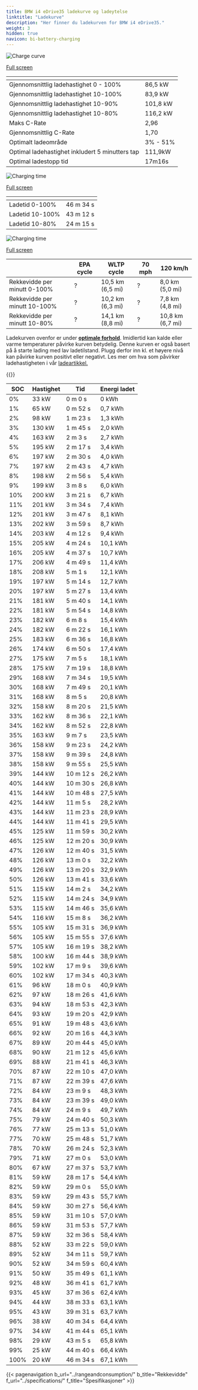 ```yaml
---
title: BMW i4 eDrive35 ladekurve og ladeytelse
linktitle: "Ladekurve"
description: "Her finner du ladekurven for BMW i4 eDrive35."
weight: 3
hidden: true
navicon: bi-battery-charging
---
```

<!-- markdownlint-disable MD033 -->
<!-- markdownlint-disable MD010 -->
<img src="/images/models/bmw/i4/i4_edrive35/chargingcurve.svg" alt="Charge curve" class="img-fluid">

[Full screen](/images/models/bmw/i4/i4_edrive35/chargingcurve.svg)


<div class="table-responsive">
<table class="table table-striped border">
	<thead>
		<tr>
			<th>
			</th>
			<th>
			</th>
		</tr>
	</thead>
	<tbody>
		<tr>
			<td>
				Gjennomsnittlig ladehastighet 0 - 100%
			</td>
			<td>
				86,5 kW
			</td>
		</tr>
		<tr>
			<td>
				Gjennomsnittlig ladehastighet 10-100%
			</td>
			<td>
				83,9 kW
			</td>
		</tr>
		<tr>
			<td>
				Gjennomsnittlig ladehastighet 10-90%
			</td>
			<td>
				101,8 kW
			</td>
		</tr>
		<tr>
			<td>
				Gjennomsnittlig ladehastighet 10-80%
			</td>
			<td>
				116,2 kW
			</td>
		</tr>
		<tr>
			<td>
				Maks C-Rate
			</td>
			<td>
				2,96
			</td>
		</tr>
		<tr>
			<td>
				Gjennomsnittlig C-Rate
			</td>
			<td>
				1,70
			</td>
		</tr>
		<tr>
			<td>
				Optimalt ladeområde
			</td>
			<td>
				3% - 51%
			</td>
		</tr>
		<tr>
			<td>
				Optimal ladehastighet inkludert 5 minutters tap
			</td>
			<td>
				111,9kW
			</td>
		</tr>
		<tr>
			<td>
				Optimal ladestopp tid
			</td>
			<td>
				17m16s
			</td>
		</tr>
	</tbody>
</table>
</div>
<img src="/images/models/bmw/i4/i4_edrive35/chargingtime.svg" alt="Charging time" class="img-fluid">

[Full screen](/images/models/bmw/i4/i4_edrive35/chargingtime.svg)
<div class="table-responsive">
<table class="table table-striped border">
	<thead>
		<tr>
			<th>
			</th>
			<th>
			</th>
		</tr>
	</thead>
	<tbody>
		<tr>
			<td>
				Ladetid 0-100%
			</td>
			<td>
				 46 m 34 s
			</td>
		</tr>
		<tr>
			<td>
				Ladetid 10-100%
			</td>
			<td>
				 43 m 12 s
			</td>
		</tr>
		<tr>
			<td>
				Ladetid 10-80%
			</td>
			<td>
				 24 m 15 s
			</td>
		</tr>
	</tbody>
</table>
</div>
<img src="/images/models/bmw/i4/i4_edrive35/chargerangespeed.svg" alt="Charging time" class="img-fluid">

[Full screen](/images/models/bmw/i4/i4_edrive35/chargerangespeed.svg)
<div class="table-responsive">
<table class="table table-striped border">
	<thead>
		<tr>
			<th>
			</th>
			<th>
				EPA cycle
			</th>
			<th>
				WLTP cycle
			</th>
			<th>
				70 mph
			</th>
			<th>
				120 km/h
			</th>
		</tr>
	</thead>
	<tbody>
		<tr>
			<td>
				Rekkevidde per minutt 0-100%
			</td>
			<td>
				?
			</td>
			<td>
				10,5 km (6,5 mi)
			</td>
			<td>
				?
			</td>
			<td>
				8,0 km (5,0 mi)
			</td>
		</tr>
		<tr>
			<td>
				Rekkevidde per minutt 10-100%
			</td>
			<td>
				?
			</td>
			<td>
				10,2 km (6,3 mi)
			</td>
			<td>
				?
			</td>
			<td>
				7,8 km (4,8 mi)
			</td>
		</tr>
		<tr>
			<td>
				Rekkevidde per minutt 10-80%
			</td>
			<td>
				?
			</td>
			<td>
				14,1 km (8,8 mi)
			</td>
			<td>
				?
			</td>
			<td>
				10,8 km (6,7 mi)
			</td>
		</tr>
	</tbody>
</table>
</div>


Ladekurven ovenfor er under **[optimale forhold](../../../../../technology/battery/charging/#temperatur)**. Imidlertid kan kalde eller varme temperaturer påvirke kurven betydelig. Denne kurven er også basert på å starte lading med lav ladetilstand. Plugg derfor inn kl. et høyere nivå kan påvirke kurven positivt eller negativt. Les mer om hva som påvirker ladehastigheten i vår [ladeartikkel.](../../../../../technology/battery/charging/)


{{<evkxdisplayaddarticle />}}
<div class="table-responsive">
<table class="table table-striped border">
	<thead>
		<tr>
			<th>
				SOC
			</th>
			<th>
				Hastighet
			</th>
			<th>
				Tid
			</th>
			<th>
				Energi ladet
			</th>
		</tr>
	</thead>
	<tbody>
		<tr>
			<td>
				0%
			</td>
			<td>
				33 kW
			</td>
			<td>
				 0 m 0 s
			</td>
			<td>
				0 kWh
			</td>
		</tr>
		<tr>
			<td>
				1%
			</td>
			<td>
				65 kW
			</td>
			<td>
				 0 m 52 s
			</td>
			<td>
				0,7 kWh
			</td>
		</tr>
		<tr>
			<td>
				2%
			</td>
			<td>
				98 kW
			</td>
			<td>
				 1 m 23 s
			</td>
			<td>
				1,3 kWh
			</td>
		</tr>
		<tr>
			<td>
				3%
			</td>
			<td>
				130 kW
			</td>
			<td>
				 1 m 45 s
			</td>
			<td>
				2,0 kWh
			</td>
		</tr>
		<tr>
			<td>
				4%
			</td>
			<td>
				163 kW
			</td>
			<td>
				 2 m 3 s
			</td>
			<td>
				2,7 kWh
			</td>
		</tr>
		<tr>
			<td>
				5%
			</td>
			<td>
				195 kW
			</td>
			<td>
				 2 m 17 s
			</td>
			<td>
				3,4 kWh
			</td>
		</tr>
		<tr>
			<td>
				6%
			</td>
			<td>
				197 kW
			</td>
			<td>
				 2 m 30 s
			</td>
			<td>
				4,0 kWh
			</td>
		</tr>
		<tr>
			<td>
				7%
			</td>
			<td>
				197 kW
			</td>
			<td>
				 2 m 43 s
			</td>
			<td>
				4,7 kWh
			</td>
		</tr>
		<tr>
			<td>
				8%
			</td>
			<td>
				198 kW
			</td>
			<td>
				 2 m 56 s
			</td>
			<td>
				5,4 kWh
			</td>
		</tr>
		<tr>
			<td>
				9%
			</td>
			<td>
				199 kW
			</td>
			<td>
				 3 m 8 s
			</td>
			<td>
				6,0 kWh
			</td>
		</tr>
		<tr>
			<td>
				10%
			</td>
			<td>
				200 kW
			</td>
			<td>
				 3 m 21 s
			</td>
			<td>
				6,7 kWh
			</td>
		</tr>
		<tr>
			<td>
				11%
			</td>
			<td>
				201 kW
			</td>
			<td>
				 3 m 34 s
			</td>
			<td>
				7,4 kWh
			</td>
		</tr>
		<tr>
			<td>
				12%
			</td>
			<td>
				201 kW
			</td>
			<td>
				 3 m 47 s
			</td>
			<td>
				8,1 kWh
			</td>
		</tr>
		<tr>
			<td>
				13%
			</td>
			<td>
				202 kW
			</td>
			<td>
				 3 m 59 s
			</td>
			<td>
				8,7 kWh
			</td>
		</tr>
		<tr>
			<td>
				14%
			</td>
			<td>
				203 kW
			</td>
			<td>
				 4 m 12 s
			</td>
			<td>
				9,4 kWh
			</td>
		</tr>
		<tr>
			<td>
				15%
			</td>
			<td>
				205 kW
			</td>
			<td>
				 4 m 24 s
			</td>
			<td>
				10,1 kWh
			</td>
		</tr>
		<tr>
			<td>
				16%
			</td>
			<td>
				205 kW
			</td>
			<td>
				 4 m 37 s
			</td>
			<td>
				10,7 kWh
			</td>
		</tr>
		<tr>
			<td>
				17%
			</td>
			<td>
				206 kW
			</td>
			<td>
				 4 m 49 s
			</td>
			<td>
				11,4 kWh
			</td>
		</tr>
		<tr>
			<td>
				18%
			</td>
			<td>
				208 kW
			</td>
			<td>
				 5 m 1 s
			</td>
			<td>
				12,1 kWh
			</td>
		</tr>
		<tr>
			<td>
				19%
			</td>
			<td>
				197 kW
			</td>
			<td>
				 5 m 14 s
			</td>
			<td>
				12,7 kWh
			</td>
		</tr>
		<tr>
			<td>
				20%
			</td>
			<td>
				197 kW
			</td>
			<td>
				 5 m 27 s
			</td>
			<td>
				13,4 kWh
			</td>
		</tr>
		<tr>
			<td>
				21%
			</td>
			<td>
				181 kW
			</td>
			<td>
				 5 m 40 s
			</td>
			<td>
				14,1 kWh
			</td>
		</tr>
		<tr>
			<td>
				22%
			</td>
			<td>
				181 kW
			</td>
			<td>
				 5 m 54 s
			</td>
			<td>
				14,8 kWh
			</td>
		</tr>
		<tr>
			<td>
				23%
			</td>
			<td>
				182 kW
			</td>
			<td>
				 6 m 8 s
			</td>
			<td>
				15,4 kWh
			</td>
		</tr>
		<tr>
			<td>
				24%
			</td>
			<td>
				182 kW
			</td>
			<td>
				 6 m 22 s
			</td>
			<td>
				16,1 kWh
			</td>
		</tr>
		<tr>
			<td>
				25%
			</td>
			<td>
				183 kW
			</td>
			<td>
				 6 m 36 s
			</td>
			<td>
				16,8 kWh
			</td>
		</tr>
		<tr>
			<td>
				26%
			</td>
			<td>
				174 kW
			</td>
			<td>
				 6 m 50 s
			</td>
			<td>
				17,4 kWh
			</td>
		</tr>
		<tr>
			<td>
				27%
			</td>
			<td>
				175 kW
			</td>
			<td>
				 7 m 5 s
			</td>
			<td>
				18,1 kWh
			</td>
		</tr>
		<tr>
			<td>
				28%
			</td>
			<td>
				175 kW
			</td>
			<td>
				 7 m 19 s
			</td>
			<td>
				18,8 kWh
			</td>
		</tr>
		<tr>
			<td>
				29%
			</td>
			<td>
				168 kW
			</td>
			<td>
				 7 m 34 s
			</td>
			<td>
				19,5 kWh
			</td>
		</tr>
		<tr>
			<td>
				30%
			</td>
			<td>
				168 kW
			</td>
			<td>
				 7 m 49 s
			</td>
			<td>
				20,1 kWh
			</td>
		</tr>
		<tr>
			<td>
				31%
			</td>
			<td>
				168 kW
			</td>
			<td>
				 8 m 5 s
			</td>
			<td>
				20,8 kWh
			</td>
		</tr>
		<tr>
			<td>
				32%
			</td>
			<td>
				158 kW
			</td>
			<td>
				 8 m 20 s
			</td>
			<td>
				21,5 kWh
			</td>
		</tr>
		<tr>
			<td>
				33%
			</td>
			<td>
				162 kW
			</td>
			<td>
				 8 m 36 s
			</td>
			<td>
				22,1 kWh
			</td>
		</tr>
		<tr>
			<td>
				34%
			</td>
			<td>
				162 kW
			</td>
			<td>
				 8 m 52 s
			</td>
			<td>
				22,8 kWh
			</td>
		</tr>
		<tr>
			<td>
				35%
			</td>
			<td>
				163 kW
			</td>
			<td>
				 9 m 7 s
			</td>
			<td>
				23,5 kWh
			</td>
		</tr>
		<tr>
			<td>
				36%
			</td>
			<td>
				158 kW
			</td>
			<td>
				 9 m 23 s
			</td>
			<td>
				24,2 kWh
			</td>
		</tr>
		<tr>
			<td>
				37%
			</td>
			<td>
				158 kW
			</td>
			<td>
				 9 m 39 s
			</td>
			<td>
				24,8 kWh
			</td>
		</tr>
		<tr>
			<td>
				38%
			</td>
			<td>
				158 kW
			</td>
			<td>
				 9 m 55 s
			</td>
			<td>
				25,5 kWh
			</td>
		</tr>
		<tr>
			<td>
				39%
			</td>
			<td>
				144 kW
			</td>
			<td>
				 10 m 12 s
			</td>
			<td>
				26,2 kWh
			</td>
		</tr>
		<tr>
			<td>
				40%
			</td>
			<td>
				144 kW
			</td>
			<td>
				 10 m 30 s
			</td>
			<td>
				26,8 kWh
			</td>
		</tr>
		<tr>
			<td>
				41%
			</td>
			<td>
				144 kW
			</td>
			<td>
				 10 m 48 s
			</td>
			<td>
				27,5 kWh
			</td>
		</tr>
		<tr>
			<td>
				42%
			</td>
			<td>
				144 kW
			</td>
			<td>
				 11 m 5 s
			</td>
			<td>
				28,2 kWh
			</td>
		</tr>
		<tr>
			<td>
				43%
			</td>
			<td>
				144 kW
			</td>
			<td>
				 11 m 23 s
			</td>
			<td>
				28,9 kWh
			</td>
		</tr>
		<tr>
			<td>
				44%
			</td>
			<td>
				144 kW
			</td>
			<td>
				 11 m 41 s
			</td>
			<td>
				29,5 kWh
			</td>
		</tr>
		<tr>
			<td>
				45%
			</td>
			<td>
				125 kW
			</td>
			<td>
				 11 m 59 s
			</td>
			<td>
				30,2 kWh
			</td>
		</tr>
		<tr>
			<td>
				46%
			</td>
			<td>
				125 kW
			</td>
			<td>
				 12 m 20 s
			</td>
			<td>
				30,9 kWh
			</td>
		</tr>
		<tr>
			<td>
				47%
			</td>
			<td>
				126 kW
			</td>
			<td>
				 12 m 40 s
			</td>
			<td>
				31,5 kWh
			</td>
		</tr>
		<tr>
			<td>
				48%
			</td>
			<td>
				126 kW
			</td>
			<td>
				 13 m 0 s
			</td>
			<td>
				32,2 kWh
			</td>
		</tr>
		<tr>
			<td>
				49%
			</td>
			<td>
				126 kW
			</td>
			<td>
				 13 m 20 s
			</td>
			<td>
				32,9 kWh
			</td>
		</tr>
		<tr>
			<td>
				50%
			</td>
			<td>
				126 kW
			</td>
			<td>
				 13 m 41 s
			</td>
			<td>
				33,6 kWh
			</td>
		</tr>
		<tr>
			<td>
				51%
			</td>
			<td>
				115 kW
			</td>
			<td>
				 14 m 2 s
			</td>
			<td>
				34,2 kWh
			</td>
		</tr>
		<tr>
			<td>
				52%
			</td>
			<td>
				115 kW
			</td>
			<td>
				 14 m 24 s
			</td>
			<td>
				34,9 kWh
			</td>
		</tr>
		<tr>
			<td>
				53%
			</td>
			<td>
				115 kW
			</td>
			<td>
				 14 m 46 s
			</td>
			<td>
				35,6 kWh
			</td>
		</tr>
		<tr>
			<td>
				54%
			</td>
			<td>
				116 kW
			</td>
			<td>
				 15 m 8 s
			</td>
			<td>
				36,2 kWh
			</td>
		</tr>
		<tr>
			<td>
				55%
			</td>
			<td>
				105 kW
			</td>
			<td>
				 15 m 31 s
			</td>
			<td>
				36,9 kWh
			</td>
		</tr>
		<tr>
			<td>
				56%
			</td>
			<td>
				105 kW
			</td>
			<td>
				 15 m 55 s
			</td>
			<td>
				37,6 kWh
			</td>
		</tr>
		<tr>
			<td>
				57%
			</td>
			<td>
				105 kW
			</td>
			<td>
				 16 m 19 s
			</td>
			<td>
				38,2 kWh
			</td>
		</tr>
		<tr>
			<td>
				58%
			</td>
			<td>
				100 kW
			</td>
			<td>
				 16 m 44 s
			</td>
			<td>
				38,9 kWh
			</td>
		</tr>
		<tr>
			<td>
				59%
			</td>
			<td>
				102 kW
			</td>
			<td>
				 17 m 9 s
			</td>
			<td>
				39,6 kWh
			</td>
		</tr>
		<tr>
			<td>
				60%
			</td>
			<td>
				102 kW
			</td>
			<td>
				 17 m 34 s
			</td>
			<td>
				40,3 kWh
			</td>
		</tr>
		<tr>
			<td>
				61%
			</td>
			<td>
				96 kW
			</td>
			<td>
				 18 m 0 s
			</td>
			<td>
				40,9 kWh
			</td>
		</tr>
		<tr>
			<td>
				62%
			</td>
			<td>
				97 kW
			</td>
			<td>
				 18 m 26 s
			</td>
			<td>
				41,6 kWh
			</td>
		</tr>
		<tr>
			<td>
				63%
			</td>
			<td>
				94 kW
			</td>
			<td>
				 18 m 53 s
			</td>
			<td>
				42,3 kWh
			</td>
		</tr>
		<tr>
			<td>
				64%
			</td>
			<td>
				93 kW
			</td>
			<td>
				 19 m 20 s
			</td>
			<td>
				42,9 kWh
			</td>
		</tr>
		<tr>
			<td>
				65%
			</td>
			<td>
				91 kW
			</td>
			<td>
				 19 m 48 s
			</td>
			<td>
				43,6 kWh
			</td>
		</tr>
		<tr>
			<td>
				66%
			</td>
			<td>
				92 kW
			</td>
			<td>
				 20 m 16 s
			</td>
			<td>
				44,3 kWh
			</td>
		</tr>
		<tr>
			<td>
				67%
			</td>
			<td>
				89 kW
			</td>
			<td>
				 20 m 44 s
			</td>
			<td>
				45,0 kWh
			</td>
		</tr>
		<tr>
			<td>
				68%
			</td>
			<td>
				90 kW
			</td>
			<td>
				 21 m 12 s
			</td>
			<td>
				45,6 kWh
			</td>
		</tr>
		<tr>
			<td>
				69%
			</td>
			<td>
				88 kW
			</td>
			<td>
				 21 m 41 s
			</td>
			<td>
				46,3 kWh
			</td>
		</tr>
		<tr>
			<td>
				70%
			</td>
			<td>
				87 kW
			</td>
			<td>
				 22 m 10 s
			</td>
			<td>
				47,0 kWh
			</td>
		</tr>
		<tr>
			<td>
				71%
			</td>
			<td>
				87 kW
			</td>
			<td>
				 22 m 39 s
			</td>
			<td>
				47,6 kWh
			</td>
		</tr>
		<tr>
			<td>
				72%
			</td>
			<td>
				84 kW
			</td>
			<td>
				 23 m 9 s
			</td>
			<td>
				48,3 kWh
			</td>
		</tr>
		<tr>
			<td>
				73%
			</td>
			<td>
				84 kW
			</td>
			<td>
				 23 m 39 s
			</td>
			<td>
				49,0 kWh
			</td>
		</tr>
		<tr>
			<td>
				74%
			</td>
			<td>
				84 kW
			</td>
			<td>
				 24 m 9 s
			</td>
			<td>
				49,7 kWh
			</td>
		</tr>
		<tr>
			<td>
				75%
			</td>
			<td>
				79 kW
			</td>
			<td>
				 24 m 40 s
			</td>
			<td>
				50,3 kWh
			</td>
		</tr>
		<tr>
			<td>
				76%
			</td>
			<td>
				77 kW
			</td>
			<td>
				 25 m 13 s
			</td>
			<td>
				51,0 kWh
			</td>
		</tr>
		<tr>
			<td>
				77%
			</td>
			<td>
				70 kW
			</td>
			<td>
				 25 m 48 s
			</td>
			<td>
				51,7 kWh
			</td>
		</tr>
		<tr>
			<td>
				78%
			</td>
			<td>
				70 kW
			</td>
			<td>
				 26 m 24 s
			</td>
			<td>
				52,3 kWh
			</td>
		</tr>
		<tr>
			<td>
				79%
			</td>
			<td>
				71 kW
			</td>
			<td>
				 27 m 0 s
			</td>
			<td>
				53,0 kWh
			</td>
		</tr>
		<tr>
			<td>
				80%
			</td>
			<td>
				67 kW
			</td>
			<td>
				 27 m 37 s
			</td>
			<td>
				53,7 kWh
			</td>
		</tr>
		<tr>
			<td>
				81%
			</td>
			<td>
				59 kW
			</td>
			<td>
				 28 m 17 s
			</td>
			<td>
				54,4 kWh
			</td>
		</tr>
		<tr>
			<td>
				82%
			</td>
			<td>
				59 kW
			</td>
			<td>
				 29 m 0 s
			</td>
			<td>
				55,0 kWh
			</td>
		</tr>
		<tr>
			<td>
				83%
			</td>
			<td>
				59 kW
			</td>
			<td>
				 29 m 43 s
			</td>
			<td>
				55,7 kWh
			</td>
		</tr>
		<tr>
			<td>
				84%
			</td>
			<td>
				59 kW
			</td>
			<td>
				 30 m 27 s
			</td>
			<td>
				56,4 kWh
			</td>
		</tr>
		<tr>
			<td>
				85%
			</td>
			<td>
				59 kW
			</td>
			<td>
				 31 m 10 s
			</td>
			<td>
				57,0 kWh
			</td>
		</tr>
		<tr>
			<td>
				86%
			</td>
			<td>
				59 kW
			</td>
			<td>
				 31 m 53 s
			</td>
			<td>
				57,7 kWh
			</td>
		</tr>
		<tr>
			<td>
				87%
			</td>
			<td>
				59 kW
			</td>
			<td>
				 32 m 36 s
			</td>
			<td>
				58,4 kWh
			</td>
		</tr>
		<tr>
			<td>
				88%
			</td>
			<td>
				52 kW
			</td>
			<td>
				 33 m 22 s
			</td>
			<td>
				59,0 kWh
			</td>
		</tr>
		<tr>
			<td>
				89%
			</td>
			<td>
				52 kW
			</td>
			<td>
				 34 m 11 s
			</td>
			<td>
				59,7 kWh
			</td>
		</tr>
		<tr>
			<td>
				90%
			</td>
			<td>
				52 kW
			</td>
			<td>
				 34 m 59 s
			</td>
			<td>
				60,4 kWh
			</td>
		</tr>
		<tr>
			<td>
				91%
			</td>
			<td>
				50 kW
			</td>
			<td>
				 35 m 49 s
			</td>
			<td>
				61,1 kWh
			</td>
		</tr>
		<tr>
			<td>
				92%
			</td>
			<td>
				48 kW
			</td>
			<td>
				 36 m 41 s
			</td>
			<td>
				61,7 kWh
			</td>
		</tr>
		<tr>
			<td>
				93%
			</td>
			<td>
				45 kW
			</td>
			<td>
				 37 m 36 s
			</td>
			<td>
				62,4 kWh
			</td>
		</tr>
		<tr>
			<td>
				94%
			</td>
			<td>
				44 kW
			</td>
			<td>
				 38 m 33 s
			</td>
			<td>
				63,1 kWh
			</td>
		</tr>
		<tr>
			<td>
				95%
			</td>
			<td>
				43 kW
			</td>
			<td>
				 39 m 31 s
			</td>
			<td>
				63,7 kWh
			</td>
		</tr>
		<tr>
			<td>
				96%
			</td>
			<td>
				38 kW
			</td>
			<td>
				 40 m 34 s
			</td>
			<td>
				64,4 kWh
			</td>
		</tr>
		<tr>
			<td>
				97%
			</td>
			<td>
				34 kW
			</td>
			<td>
				 41 m 44 s
			</td>
			<td>
				65,1 kWh
			</td>
		</tr>
		<tr>
			<td>
				98%
			</td>
			<td>
				29 kW
			</td>
			<td>
				 43 m 5 s
			</td>
			<td>
				65,8 kWh
			</td>
		</tr>
		<tr>
			<td>
				99%
			</td>
			<td>
				25 kW
			</td>
			<td>
				 44 m 40 s
			</td>
			<td>
				66,4 kWh
			</td>
		</tr>
		<tr>
			<td>
				100%
			</td>
			<td>
				20 kW
			</td>
			<td>
				 46 m 34 s
			</td>
			<td>
				67,1 kWh
			</td>
		</tr>
	</tbody>
</table>
</div>


{{< pagenavigation b_url="../rangeandconsumption/" b_title="Rekkevidde" f_url="../specifications/" f_title="Spesifikasjoner" >}}
